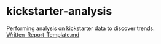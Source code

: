 # kickstarter-analysis
Performing analysis on kickstarter data to discover trends.
[Written_Report_Template.md](https://github.com/cgomez1995/kickstarter-analysis/files/8147952/Written_Report_Template.md)

